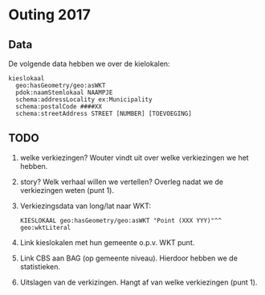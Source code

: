 # Outing 2017

## Data

De volgende data hebben we over de kielokalen:

```
kieslokaal
  geo:hasGeometry/geo:asWKT
  pdok:naamStemlokaal NAAMPJE
  schema:addressLocality ex:Municipality
  schema:postalCode ####XX
  schema:streetAddress STREET [NUMBER] [TOEVOEGING]
```

## TODO

  1. welke verkiezingen?  Wouter vindt uit over welke verkiezingen we
     het hebben.

  2. story?  Welk verhaal willen we vertellen?  Overleg nadat we de
     verkiezingen weten (punt 1).

  3. Verkiezingsdata van long/lat naar WKT:
  
     ```
     KIESLOKAAL geo:hasGeometry/geo:asWKT "Point (XXX YYY)"^^ geo:wktLiteral
     ```
     
  4. Link kieslokalen met hun gemeente o.p.v. WKT punt.


  5. Link CBS aan BAG (op gemeente niveau).  Hierdoor hebben we de
     statistieken.

  6. Uitslagen van de verkizingen.  Hangt af van welke verkiezingen (punt 1).
